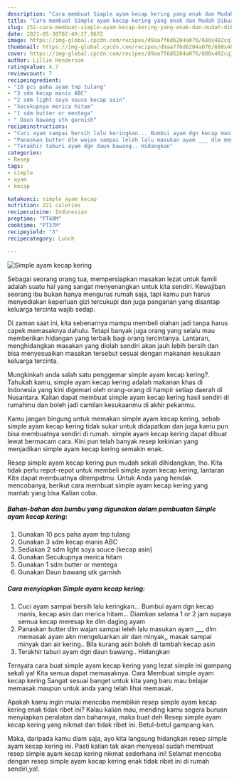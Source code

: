 ```yaml
---
description: "Cara membuat Simple ayam kecap kering yang enak dan Mudah Dibuat"
title: "Cara membuat Simple ayam kecap kering yang enak dan Mudah Dibuat"
slug: 252-cara-membuat-simple-ayam-kecap-kering-yang-enak-dan-mudah-dibuat
date: 2021-05-30T02:49:27.967Z
image: https://img-global.cpcdn.com/recipes/d9aa7f6d6204a076/680x482cq70/simple-ayam-kecap-kering-foto-resep-utama.jpg
thumbnail: https://img-global.cpcdn.com/recipes/d9aa7f6d6204a076/680x482cq70/simple-ayam-kecap-kering-foto-resep-utama.jpg
cover: https://img-global.cpcdn.com/recipes/d9aa7f6d6204a076/680x482cq70/simple-ayam-kecap-kering-foto-resep-utama.jpg
author: Lillie Henderson
ratingvalue: 4.7
reviewcount: 7
recipeingredient:
- "10 pcs paha ayam tnp tulang"
- "3 sdm kecap manis ABC"
- "2 sdm light soya souce kecap asin"
- "Secukupnya merica hitam"
- "1 sdm butter or mentega"
- " Daun bawang utk garnish"
recipeinstructions:
- "Cuci ayam sampai bersih lalu keringkan... Bumbui ayam dgn kecap manis, kecap asin dan merica hitam... Diamkan selama 1 or 2 jam supaya semua kecap meresap ke dlm daging ayam"
- "Panaskan butter dlm wajan sampai leleh lalu masukan ayam ___ dlm memasak ayam akn mengeluarkan air dan minyak,, masak sampai minyak dan air kering.. Bila kurang asin boleh di tambah kecap asin"
- "Terakhir taburi ayam dgn daun bawang.. Hidangkan"
categories:
- Resep
tags:
- simple
- ayam
- kecap

katakunci: simple ayam kecap 
nutrition: 221 calories
recipecuisine: Indonesian
preptime: "PT40M"
cooktime: "PT37M"
recipeyield: "3"
recipecategory: Lunch

---
```



![Simple ayam kecap kering](https://img-global.cpcdn.com/recipes/d9aa7f6d6204a076/680x482cq70/simple-ayam-kecap-kering-foto-resep-utama.jpg)

Sebagai seorang orang tua, mempersiapkan masakan lezat untuk famili adalah suatu hal yang sangat menyenangkan untuk kita sendiri. Kewajiban seorang ibu bukan hanya mengurus rumah saja, tapi kamu pun harus menyediakan keperluan gizi tercukupi dan juga panganan yang disantap keluarga tercinta wajib sedap.

Di zaman  saat ini, kita sebenarnya mampu membeli olahan jadi tanpa harus capek memasaknya dahulu. Tetapi banyak juga orang yang selalu mau memberikan hidangan yang terbaik bagi orang tercintanya. Lantaran, menghidangkan masakan yang diolah sendiri akan jauh lebih bersih dan bisa menyesuaikan masakan tersebut sesuai dengan makanan kesukaan keluarga tercinta. 



Mungkinkah anda salah satu penggemar simple ayam kecap kering?. Tahukah kamu, simple ayam kecap kering adalah makanan khas di Indonesia yang kini digemari oleh orang-orang di hampir setiap daerah di Nusantara. Kalian dapat membuat simple ayam kecap kering hasil sendiri di rumahmu dan boleh jadi camilan kesukaanmu di akhir pekanmu.

Kamu jangan bingung untuk memakan simple ayam kecap kering, sebab simple ayam kecap kering tidak sukar untuk didapatkan dan juga kamu pun bisa membuatnya sendiri di rumah. simple ayam kecap kering dapat dibuat lewat bermacam cara. Kini pun telah banyak resep kekinian yang menjadikan simple ayam kecap kering semakin enak.

Resep simple ayam kecap kering pun mudah sekali dihidangkan, lho. Kita tidak perlu repot-repot untuk membeli simple ayam kecap kering, lantaran Kita dapat membuatnya ditempatmu. Untuk Anda yang hendak mencobanya, berikut cara membuat simple ayam kecap kering yang mantab yang bisa Kalian coba.

<!--inarticleads1-->

##### Bahan-bahan dan bumbu yang digunakan dalam pembuatan Simple ayam kecap kering:

1. Gunakan 10 pcs paha ayam tnp tulang
1. Gunakan 3 sdm kecap manis ABC
1. Sediakan 2 sdm light soya souce (kecap asin)
1. Gunakan Secukupnya merica hitam
1. Gunakan 1 sdm butter or mentega
1. Gunakan  Daun bawang utk garnish




<!--inarticleads2-->

##### Cara menyiapkan Simple ayam kecap kering:

1. Cuci ayam sampai bersih lalu keringkan... Bumbui ayam dgn kecap manis, kecap asin dan merica hitam... Diamkan selama 1 or 2 jam supaya semua kecap meresap ke dlm daging ayam
1. Panaskan butter dlm wajan sampai leleh lalu masukan ayam ___ dlm memasak ayam akn mengeluarkan air dan minyak,, masak sampai minyak dan air kering.. Bila kurang asin boleh di tambah kecap asin
1. Terakhir taburi ayam dgn daun bawang.. Hidangkan




Ternyata cara buat simple ayam kecap kering yang lezat simple ini gampang sekali ya! Kita semua dapat memasaknya. Cara Membuat simple ayam kecap kering Sangat sesuai banget untuk kita yang baru mau belajar memasak maupun untuk anda yang telah lihai memasak.

Apakah kamu ingin mulai mencoba membikin resep simple ayam kecap kering enak tidak ribet ini? Kalau kalian mau, mending kamu segera buruan menyiapkan peralatan dan bahannya, maka buat deh Resep simple ayam kecap kering yang nikmat dan tidak ribet ini. Betul-betul gampang kan. 

Maka, daripada kamu diam saja, ayo kita langsung hidangkan resep simple ayam kecap kering ini. Pasti kalian tak akan menyesal sudah membuat resep simple ayam kecap kering nikmat sederhana ini! Selamat mencoba dengan resep simple ayam kecap kering enak tidak ribet ini di rumah sendiri,ya!.

